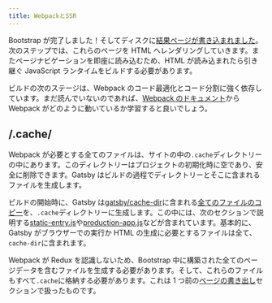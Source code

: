 ```yaml
---
title: WebpackとSSR
---
```


Bootstrap が完了しました！そしてディスクに[結果ページが書き込まれました](/docs/write-pages/)。次のステップでは、これらのページを HTML へレンダリングしていきます。またページナビゲーションを即座に読み込むため、HTML が読み込まれたら引き継ぐ JavaScript ランタイムをビルドする必要があります。

ビルドの次のステージは、Webpack のコード最適化とコード分割に強く依存しています。まだ読んでいないのであれば、[Webpack のドキュメント](https://webpack.js.org/guides/)から Webpack がどのように動いているか学習すると良いでしょう。

## /.cache/

Webpack が必要とする全てのファイルは、サイトの中の`.cache`ディレクトリーの中にあります。このディレクトリーはプロジェクトの初期化時に空であり、安全に削除できます。Gatsby はビルドの過程でディレクトリーとそこに含まれるファイルを生成します。

ビルドの開始時に、Gatsby は[gatsby/cache-dir](https://github.com/gatsbyjs/gatsby/tree/master/packages/gatsby/cache-dir)に含まれる[全てのファイルのコピー](https://github.com/gatsbyjs/gatsby/blob/master/packages/gatsby/src/bootstrap/index.js#L191)を、`.cache`ディレクトリーに生成します。この中には、次のセクションで説明する[static-entry.js](https://github.com/gatsbyjs/gatsby/blob/master/packages/gatsby/cache-dir/static-entry.js)や[production-app.js](https://github.com/gatsbyjs/gatsby/blob/master/packages/gatsby/cache-dir/production-app.js)などが含まれています。基本的に、Gatsby がブラウザーでの実行か HTML の生成に必要とするファイルは全て、`cache-dir`に含まれます。

Webpack が Redux を認識しないため、Bootstrap 中に構築された全てのページデータを含むファイルを生成する必要があります。そして、これらのファイルもすべて`.cache`に格納する必要があります。これは 1 つ前の[ページの書き出し](/docs/write-pages/)セクションで扱ったものです。

